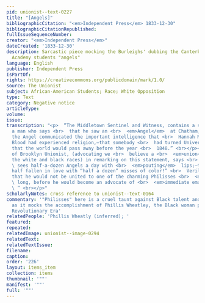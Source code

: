 ```yaml
---
pid: unionist--text-0227
title: "[Angels]"
bibliographicCitation: "<em>Independent Press</em> 1833-12-30"
bibliographicCitationRepublished: 
fullIssueSequenceNumber: 
creator: "<em>Independent Press</em>"
dateCreated: '1833-12-30'
description: Sarcastic piece mocking the Burleighs' dubbing the Canterbury Female
  Academy students "angels"
language: English
publisher: Independent Press
IsPartOf: 
rights: https://creativecommons.org/publicdomain/mark/1.0/
source: The Unionist
subject: African-American Students; Race; White Opposition
type: Text
category: Negative notice
articleType: 
volume: 
issue: 
transcription: "<p>  “The Middletown Sentinel and Witness, contains a statement from
  a man who says <br>  that he saw an <br>  <em>Angel</em>  at Chatham, Con.—that
  the Angel communicated the important intelligence that <br>  Hannah Marsh and Caroline
  Blood had experienced religion,—that somebody <br>  had turned Universalist,—and
  that the world would pass away before the year <br>  1848.” <br></p><p>  “The Editor
  of Brooklyn Unionist, (advocating we <br>  believe a <br>  <em>union</em>  between
  the white and black races) in remarking on this statement, says <br>  <em>he</em>
  \ sees half-a-dozen Angels a day with <br>  <em>pouting</em>  lips;—the man must
  half fallen in love with “half a dozen” misses of color!” <br>  Verily, we opine
  that he would not be united to one of the charming Philisses <br>  <em>very</em>
  \ long, before he would become an advocate of <br>  <em>immediate emancipation.</em>
  \ ” <br></p>"
scholarlyNotes: cross reference to unionist--text-0164
commentary: '"Philisses" here is a cruel taunt against Black talent and intelligence,
  as it mocks the accomplishment of Phillis Wheatley, the Black woman poet of the
  Revolutionary Era'
relatedPeople: 'Phillis Wheatly (inferred); '
featured: 
repeated: 
relatedImage: unionist--image-0294
relatedText: 
relatedTextIssue: 
filename: 
caption: 
order: '226'
layout: items_item
collection: items
thumbnail: '""'
manifest: '""'
full: '""'
---
```

